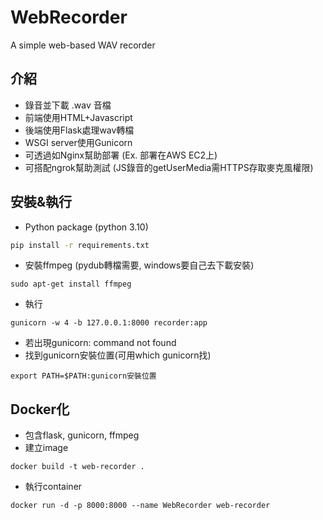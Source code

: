 # WebRecorder
A simple web-based WAV recorder
## 介紹
- 錄音並下載 .wav 音檔
- 前端使用HTML+Javascript
- 後端使用Flask處理wav轉檔
- WSGI server使用Gunicorn
- 可透過如Nginx幫助部署 (Ex. 部署在AWS EC2上)
- 可搭配ngrok幫助測試 (JS錄音的getUserMedia需HTTPS存取麥克風權限)
## 安裝&執行
- Python package (python 3.10)
```bash
pip install -r requirements.txt
```
- 安裝ffmpeg (pydub轉檔需要, windows要自己去下載安裝)
```
sudo apt-get install ffmpeg
```
- 執行
```
gunicorn -w 4 -b 127.0.0.1:8000 recorder:app
```
- 若出現gunicorn: command not found
- 找到gunicorn安裝位置(可用which gunicorn找)
```
export PATH=$PATH:gunicorn安裝位置
```
## Docker化
- 包含flask, gunicorn, ffmpeg
- 建立image
```
docker build -t web-recorder .
```
- 執行container
```
docker run -d -p 8000:8000 --name WebRecorder web-recorder
```
